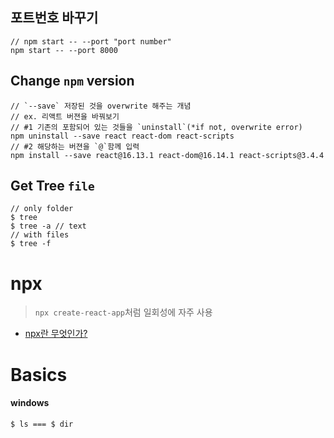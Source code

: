 ## 포트번호 바꾸기
```shell
// npm start -- --port "port number"
npm start -- --port 8000
```

## Change `npm` version
```
// `--save` 저장된 것을 overwrite 해주는 개념
// ex. 리액트 버젼을 바꿔보기
// #1 기존의 포함되어 있는 것들을 `uninstall`(*if not, overwrite error)
npm uninstall --save react react-dom react-scripts
// #2 해당하는 버젼을 `@`함께 입력
npm install --save react@16.13.1 react-dom@16.14.1 react-scripts@3.4.4
```

## Get Tree `file`
```
// only folder
$ tree
$ tree -a // text
// with files
$ tree -f

```


# npx
> `npx create-react-app`처럼 일회성에 자주 사용
- [npx란 무엇인가?](https://geonlee.tistory.com/32)


# Basics
#### windows
```shell
$ ls === $ dir
```
